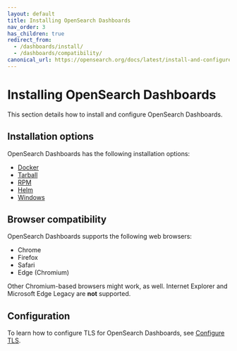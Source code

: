 ```yaml
---
layout: default
title: Installing OpenSearch Dashboards
nav_order: 3
has_children: true
redirect_from:
  - /dashboards/install/
  - /dashboards/compatibility/
canonical_url: https://opensearch.org/docs/latest/install-and-configure/install-dashboards/index/
---
```


# Installing OpenSearch Dashboards

This section details how to install and configure OpenSearch Dashboards.

## Installation options

OpenSearch Dashboards has the following installation options:

- [Docker]({{site.url}}{{site.baseurl}}/install-and-configure/install-dashboards/docker/)
- [Tarball]({{site.url}}{{site.baseurl}}/install-and-configure/install-dashboards/tar/)
- [RPM]({{site.url}}{{site.baseurl}}/install-and-configure/install-dashboards/rpm/)
- [Helm]({{site.url}}{{site.baseurl}}/install-and-configure/install-dashboards/helm/)
- [Windows]({{site.url}}{{site.baseurl}}/install-and-configure/install-dashboards/windows/)

## Browser compatibility

OpenSearch Dashboards supports the following web browsers:

- Chrome
- Firefox
- Safari
- Edge (Chromium)

Other Chromium-based browsers might work, as well. Internet Explorer and Microsoft Edge Legacy are **not** supported.

## Configuration

To learn how to configure TLS for OpenSearch Dashboards, see [Configure TLS]({{site.url}}{{site.baseurl}}/install-and-configure/install-dashboards/tls/).

